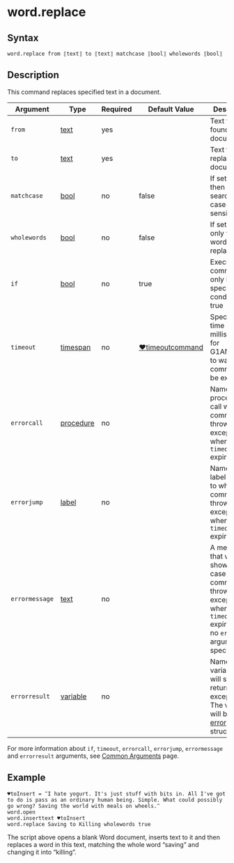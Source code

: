# word.replace

## Syntax

```G1ANT
word.replace from ⟦text⟧ to ⟦text⟧ matchcase ⟦bool⟧ wholewords ⟦bool⟧
```

## Description

This command replaces specified text in a document.

| Argument | Type | Required | Default Value | Description |
| -------- | ---- | -------- | ------------- | ----------- |
|`from`| [text](https://manual.g1ant.com/link/G1ANT.Language/G1ANT.Language/Structures/TextStructure.md) | yes |  |Text to be found in a document|
|`to`| [text](https://manual.g1ant.com/link/G1ANT.Language/G1ANT.Language/Structures/TextStructure.md) | yes |  | Text to be replaced in a document |
|`matchcase`| [bool](https://manual.g1ant.com/link/G1ANT.Language/G1ANT.Language/Structures/BooleanStructure.md) | no |false | If set to `true`, then the search is case sensitive |
|`wholewords`| [bool](https://manual.g1ant.com/link/G1ANT.Language/G1ANT.Language/Structures/BooleanStructure.md) | no | false | If set to `true`, only whole words are replaced |
| `if`           | [bool](https://manual.g1ant.com/link/G1ANT.Language/G1ANT.Language/Structures/BooleanStructure.md) | no       | true                                                        | Executes the command only if a specified condition is true   |
| `timeout`      | [timespan](https://manual.g1ant.com/link/G1ANT.Language/G1ANT.Language/Structures/TimeSpanStructure.md) | no       | [♥timeoutcommand](G1ANT.Language/G1ANT.Addon.Core/Variables/TimeoutCommandVariable.md) | Specifies time in milliseconds for G1ANT.Robot to wait for the command to be executed |
| `errorcall`    | [procedure](https://manual.g1ant.com/link/G1ANT.Language/G1ANT.Language/Structures/ProcedureStructure.md) | no       |                                                             | Name of a procedure to call when the command throws an exception or when a given `timeout` expires |
| `errorjump`    | [label](https://manual.g1ant.com/link/G1ANT.Language/G1ANT.Language/Structures/LabelStructure.md) | no       |                                                             | Name of the label to jump to when the command throws an exception or when a given `timeout` expires |
| `errormessage` | [text](https://manual.g1ant.com/link/G1ANT.Language/G1ANT.Language/Structures/TextStructure.md) | no       |                                                             | A message that will be shown in case the command throws an exception or when a given `timeout` expires, and no `errorjump` argument is specified |
| `errorresult`  | [variable](https://manual.g1ant.com/link/G1ANT.Language/G1ANT.Language/Structures/VariableStructure.md) | no       |                                                             | Name of a variable that will store the returned exception. The variable will be of [error](G1ANT.Language/G1ANT.Language/Structures/ErrorStructure.md) structure  |

For more information about `if`, `timeout`, `errorcall`, `errorjump`, `errormessage` and `errorresult` arguments, see [Common Arguments](https://manual.g1ant.com/link/G1ANT.Manual/appendices/common-arguments.md) page.

## Example

```G1ANT
♥toInsert = ‴I hate yogurt. It's just stuff with bits in. All I've got to do is pass as an ordinary human being. Simple. What could possibly go wrong? Saving the world with meals on wheels.‴
word.open
word.inserttext ♥toInsert
word.replace Saving to Killing wholewords true
```

The script above opens a blank Word document, inserts text to it and then replaces a word in this text, matching the whole word “saving” and changing it into “killing”.

